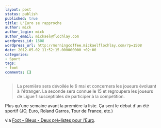 ```yaml
---
layout: post
status: publish
published: true
title: L'Euro se rapproche
author: mick
author_login: mick
author_email: mickael@flochlay.com
wordpress_id: 1508
wordpress_url: http://morningcoffee.mickaelflochlay.com/?p=1508
date: 2012-05-02 11:52:15.000000000 +02:00
categories:
- Sport
tags:
- foot
comments: []
---
```

<blockquote>La première sera dévoilée le 9 mai et concernera les joueurs évoluant à l'étranger. La seconde sera connue le 15 et regroupera les joueurs de Ligue 1 susceptibles de participer à la compétition.</blockquote>
Plus qu'une semaine avant la première la liste. Ça sent le début d'un été sportif (JO, Euro, Roland Garros, Tour de France, etc.)

via <a href="http://www.lequipe.fr/Football/Actualites/Deux-pre-listes-pour-l-euro/280994">Foot - Bleus - Deux pré-listes pour l'Euro</a>.
